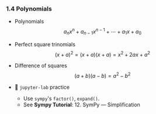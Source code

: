 ### 1.4 Polynomials

- Polynomials
$$ a_n x^n + a_{n - 1} x^{n - 1} + \cdots + a_1 x + a_0 $$

- Perfect square trinomials
$$ (x + a)^2 = (x + a) (x + a) = x^2 + 2ax + a^2 $$


- Difference of squares
$$ (a + b)(a - b) = a^2 - b^2 $$


- 🎯 `jupyter-lab` practice
    - Use `sympy`'s `factor()`, `expand()`.
    - See **Sympy Tutorial**: 12. SymPy ― Simplification 
